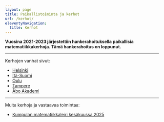 ```yaml
---
layout: page
title: Paikallistoiminta ja kerhot
url: /kerhot/
eleventyNavigation:
  title: Kerhot
---
```


**Vuosina 2021-2023 järjestettiin hankerahoituksella paikallisia matematiikkakerhoja. Tämä hankerahoitus on loppunut.**

---------

Kerhojen vanhat sivut:

- [Helsinki](helsinki/)
- [Itä-Suomi](ita-suomi/)
- [Oulu](oulu/)
- [Tampere](tampere/)
- [Åbo Akademi](abo/)

---------

Muita kerhoja ja vastaavaa toimintaa:

- [Kumpulan matematiikkaleiri kesäkuussa 2025](helsinki-kesa-2025/)